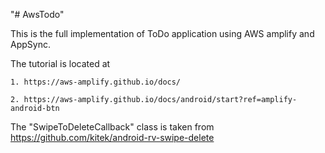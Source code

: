 "# AwsTodo" 

This is the full implementation of ToDo application using AWS amplify and AppSync.

The tutorial is located at
    
    1. https://aws-amplify.github.io/docs/
    
    2. https://aws-amplify.github.io/docs/android/start?ref=amplify-android-btn

The "SwipeToDeleteCallback" class is taken from https://github.com/kitek/android-rv-swipe-delete
